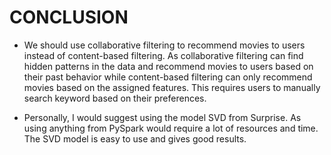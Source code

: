 # CONCLUSION
- We should use collaborative filtering to recommend movies to users instead of content-based filtering. As collaborative filtering can find hidden patterns in the data and recommend movies to users based on their past behavior while content-based filtering can only recommend movies based on the assigned features. This requires users to manually search keyword based on their preferences.

- Personally, I would suggest using the model SVD from Surprise. As using anything from PySpark would require a lot of resources and time. The SVD model is easy to use and gives good results.